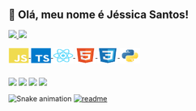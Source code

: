 ## 💜 Olá, meu nome é <strong>Jéssica Santos!</strong>

<div>
  <a href="https://github.com/eujehsantos">
  <img height="180cm" src="https://github-readme-stats.vercel.app/api?username=eujehsantos&show_icons=true&theme](https://github-readme-stats.vercel.app/api?username=eujehsantos&theme=one_dark_pro&show_icons=true&text_color=FFF&title_color=FF69B4"/>
  <img height="180cm" src="https://github-readme-stats.vercel.app/api/top-langs/?username=anuraghazra&layout=compact&theme=one_dark_pro&title_color=FF69B4&text_color=FFF"/>
</div>
<div style="display: inline_block"><br>
  <img align="center" alt="Rafa-Js" height="30" width="40" src="https://raw.githubusercontent.com/devicons/devicon/master/icons/javascript/javascript-plain.svg">
  <img align="center" alt="Rafa-Ts" height="30" width="40" src="https://raw.githubusercontent.com/devicons/devicon/master/icons/typescript/typescript-plain.svg">
  <img align="center" alt="Rafa-React" height="30" width="40" src="https://raw.githubusercontent.com/devicons/devicon/master/icons/react/react-original.svg">
  <img align="center" alt="Rafa-HTML" height="30" width="40" src="https://raw.githubusercontent.com/devicons/devicon/master/icons/html5/html5-original.svg">
  <img align="center" alt="Rafa-CSS" height="30" width="40" src="https://raw.githubusercontent.com/devicons/devicon/master/icons/css3/css3-original.svg">
  <img align="center" alt="Rafa-Python" height="30" width="40" src="https://raw.githubusercontent.com/devicons/devicon/master/icons/python/python-original.svg">
</div>

##

<div>
  <a href="https://instagram.com/eu.jehsantos" target="_blank"><img src="https://img.shields.io/badge/-Instagram-%23E4405F?style=for-the-badge&logo=instagram&logoColor=white" target="_blank"></a>
 <a href="https://discord.gg/eu.jeeh#8598" target="_blank"><img src="https://img.shields.io/badge/Discord-7289DA?style=for-the-badge&logo=discord&logoColor=white" target="_blank"></a> 
  <a href = "mailto:jessica.css@hotmail.com"><img src="https://img.shields.io/badge/-Gmail-%23333?style=for-the-badge&logo=gmail&logoColor=white" target="_blank"></a>
  <a href="https://www.linkedin.com/in/jessica-santos-96720a171" target="_blank"><img src="https://img.shields.io/badge/-LinkedIn-%230077B5?style=for-the-badge&logo=linkedin&logoColor=white" target="_blank"></a> 
</div>

  ![Snake animation](https://github.com/eujehsantos/eujehsantos/blob/output/github-contribution-grid-snake.svg)
  [![readme](https://github-readme-stats.vercel.app/api/pin/?username=eujehsantos&repo=eujehsantos&theme=react)](https://github.com/eujehsantos/eujehsantos)

